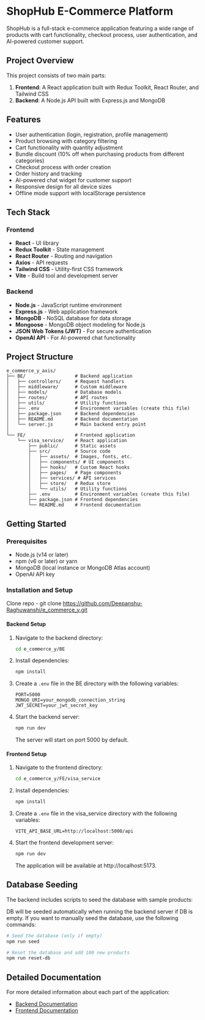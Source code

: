 # ShopHub E-Commerce Platform

ShopHub is a full-stack e-commerce application featuring a wide range of products with cart functionality, checkout process, user authentication, and AI-powered customer support.

## Project Overview

This project consists of two main parts:

1. **Frontend**: A React application built with Redux Toolkit, React Router, and Tailwind CSS
2. **Backend**: A Node.js API built with Express.js and MongoDB

## Features

- User authentication (login, registration, profile management)
- Product browsing with category filtering
- Cart functionality with quantity adjustment
- Bundle discount (10% off when purchasing products from different categories)
- Checkout process with order creation
- Order history and tracking
- AI-powered chat widget for customer support
- Responsive design for all device sizes
- Offline mode support with localStorage persistence

## Tech Stack

### Frontend

- **React** - UI library
- **Redux Toolkit** - State management
- **React Router** - Routing and navigation
- **Axios** - API requests
- **Tailwind CSS** - Utility-first CSS framework
- **Vite** - Build tool and development server

### Backend

- **Node.js** - JavaScript runtime environment
- **Express.js** - Web application framework
- **MongoDB** - NoSQL database for data storage
- **Mongoose** - MongoDB object modeling for Node.js
- **JSON Web Tokens (JWT)** - For secure authentication
- **OpenAI API** - For AI-powered chat functionality

## Project Structure

```
e_commerce_y_axis/
├── BE/                  # Backend application
│   ├── controllers/     # Request handlers
│   ├── middleware/      # Custom middleware
│   ├── models/          # Database models
│   ├── routes/          # API routes
│   ├── utils/           # Utility functions
│   ├── .env             # Environment variables (create this file)
│   ├── package.json     # Backend dependencies
│   ├── README.md        # Backend documentation
│   └── server.js        # Main backend entry point
│
└── FE/                  # Frontend application
    └── visa_service/    # React application
        ├── public/      # Static assets
        ├── src/         # Source code
        │   ├── assets/  # Images, fonts, etc.
        │   ├── components/ # UI components
        │   ├── hooks/   # Custom React hooks
        │   ├── pages/   # Page components
        │   ├── services/ # API services
        │   ├── store/   # Redux store
        │   └── utils/   # Utility functions
        ├── .env         # Environment variables (create this file)
        ├── package.json # Frontend dependencies
        └── README.md    # Frontend documentation
```

## Getting Started

### Prerequisites

- Node.js (v14 or later)
- npm (v6 or later) or yarn
- MongoDB (local instance or MongoDB Atlas account)
- OpenAI API key

### Installation and Setup

Clone repo - git clone https://github.com/Deepanshu-Raghuwanshi/e_commerce_y.git

#### Backend Setup

1. Navigate to the backend directory:

   ```bash
   cd e_commerce_y/BE
   ```

2. Install dependencies:

   ```bash
   npm install
   ```

3. Create a `.env` file in the BE directory with the following variables:

   ```
   PORT=5000
   MONGO_URI=your_mongodb_connection_string
   JWT_SECRET=your_jwt_secret_key
   ```

4. Start the backend server:
   ```bash
   npm run dev
   ```
   The server will start on port 5000 by default.

#### Frontend Setup

1. Navigate to the frontend directory:

   ```bash
   cd e_commerce_y/FE/visa_service
   ```

2. Install dependencies:

   ```bash
   npm install
   ```

3. Create a `.env` file in the visa_service directory with the following variables:

   ```
   VITE_API_BASE_URL=http://localhost:5000/api
   ```

4. Start the frontend development server:
   ```bash
   npm run dev
   ```
   The application will be available at http://localhost:5173.

## Database Seeding

The backend includes scripts to seed the database with sample products:

DB will be seeded automatically when running the backend server if DB is empty. If you want to manually seed the database, use the following commands:

```bash
# Seed the database (only if empty)
npm run seed

# Reset the database and add 100 new products
npm run reset-db
```

## Detailed Documentation

For more detailed information about each part of the application:

- [Backend Documentation](./BE/README.md)
- [Frontend Documentation](./FE/visa_service/README.md)
